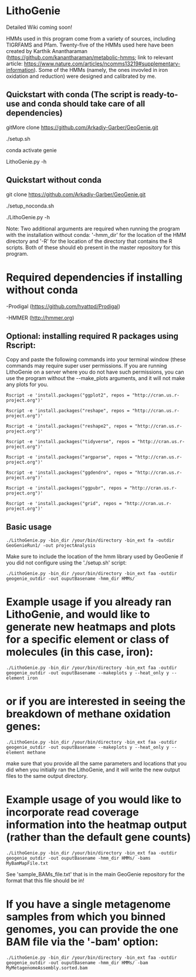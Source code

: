 # LithoGenie

Detailed Wiki coming soon!

HMMs used in this program come from a variety of sources, including TIGRFAMS and Pfam. Twenty-five of the HMMs used here have been created by Karthik Anantharaman (https://github.com/kanantharaman/metabolic-hmms; link to relevant article: https://www.nature.com/articles/ncomms13219#supplementary-information). Some of the HMMs (namely, the ones invovled in iron oxidation and reduction) were designed and calibrated by me.

## Quickstart with conda (The script is ready-to-use and conda should take care of all dependencies)
gitMore clone https://github.com/Arkadiy-Garber/GeoGenie.git

./setup.sh

conda activate genie

LithoGenie.py -h

## Quickstart without conda

git clone https://github.com/Arkadiy-Garber/GeoGenie.git

./setup_noconda.sh

./LithoGenie.py -h

Note: Two additional arguments are required when running the program with the installation without conda: '-hmm_dir' for the location of the HMM directory and '-R' for the location of the directory that contains the R scripts. Both of these should eb present in the master repository for this program.

# Required dependencies if installing without conda

-Prodigal (https://github.com/hyattpd/Prodigal)

-HMMER (http://hmmer.org)

## Optional: installing required R packages using Rscript:

Copy and paste the following commands into your terminal window (these commands may require super user permissions. If you are running LithoGenie on a server where you do not have such permissions, you can use the program without the --make_plots arguments, and it will not make any plots for you.

    Rscript -e 'install.packages("ggplot2", repos = "http://cran.us.r-project.org")'

    Rscript -e 'install.packages("reshape", repos = "http://cran.us.r-project.org")'

    Rscript -e 'install.packages("reshape2", repos = "http://cran.us.r-project.org")'

    Rscript -e 'install.packages("tidyverse", repos = "http://cran.us.r-project.org")'

    Rscript -e 'install.packages("argparse", repos = "http://cran.us.r-project.org")'

    Rscript -e 'install.packages("ggdendro", repos = "http://cran.us.r-project.org")'

    Rscript -e 'install.packages("ggpubr", repos = "http://cran.us.r-project.org")'

    Rscript -e 'install.packages("grid", repos = "http://cran.us.r-project.org")'


## Basic usage

    ./LithoGenie.py -bin_dir /your/bin/directory -bin_ext fa -outdir GeoGenieRun1/ -out projectAnalysis
    
Make sure to include the location of the hmm library used by GeoGenie if you did not configure using the './setup.sh' script:

    ./LithoGenie.py -bin_dir /your/bin/directory -bin_ext faa -outdir geogenie_outdir -out ouputBasename -hmm_dir HMMs/
    
# Example usage if you already ran LithoGenie, and would like to generate new heatmaps and plots for a specific element or class of molecules (in this case, iron):

    ./LithoGenie.py -bin_dir /your/bin/directory -bin_ext faa -outdir geogenie_outdir -out ouputBasename --makeplots y --heat_only y --element iron
    
# or if you are interested in seeing the breakdown of methane oxidation genes:

    ./LithoGenie.py -bin_dir /your/bin/directory -bin_ext faa -outdir geogenie_outdir -out ouputBasename --makeplots y --heat_only y --element methane
    
make sure that you provide all the same parameters and locations that you did when you initially ran the LithoGenie, and it will write the new output files to the same output directory.
    
    
# Example usage of you would like to incorporate read coverage information into the heatmap output (rather than the default gene counts)

    ./LithoGenie.py -bin_dir /your/bin/directory -bin_ext faa -outdir geogenie_outdir -out ouputBasename -hmm_dir HMMs/ -bams MyBamMapFile.txt
    
See 'sample_BAMs_file.txt' that is in the main GeoGenie repository for the format that this file should be in!

# If you have a single metagenome samples from which you binned genomes, you can provide the one BAM file via the '-bam' option:

    ./LithoGenie.py -bin_dir /your/bin/directory -bin_ext faa -outdir geogenie_outdir -out ouputBasename -hmm_dir HMMs/ -bam MyMetagenomeAssembly.sorted.bam





